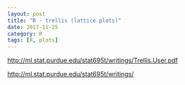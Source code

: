 ```yaml
---
layout: post
title: "R - trellis (lattice plots)"
date: 2017-11-25
category: R
tags: [R, plots]
---
```


http://ml.stat.purdue.edu/stat695t/writings/Trellis.User.pdf

http://ml.stat.purdue.edu/stat695t/writings/

